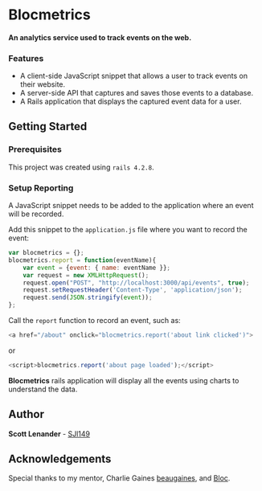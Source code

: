 # Blocmetrics

#### An analytics service used to track events on the web.

### Features

* A client-side JavaScript snippet that allows a user to track events on their website.
* A server-side API that captures and saves those events to a database.
* A Rails application that displays the captured event data for a user.

## Getting Started

### Prerequisites
This project was created using `rails 4.2.8`.

### Setup Reporting

A JavaScript snippet needs to be added to the application where an event will be recorded.

Add this snippet to the `application.js` file where you want to record the event:
```javascript
var blocmetrics = {};
blocmetrics.report = function(eventName){
    var event = {event: { name: eventName }};
    var request = new XMLHttpRequest();
    request.open("POST", "http://localhost:3000/api/events", true);
    request.setRequestHeader('Content-Type', 'application/json');
    request.send(JSON.stringify(event));
};
```

Call the `report` function to record an event, such as:
```javascript
<a href="/about" onclick="blocmetrics.report('about link clicked')">
```
or
```javascript
<script>blocmetrics.report('about page loaded');</script>
```

**Blocmetrics** rails application will display all the events using charts to understand the data.

## Author

**Scott Lenander** - [SJl149](https://github.com/SJl149)

## Acknowledgements

Special thanks to my mentor, Charlie Gaines [beaugaines](https://github.com/beaugaines), and [Bloc](http://bloc.io).
